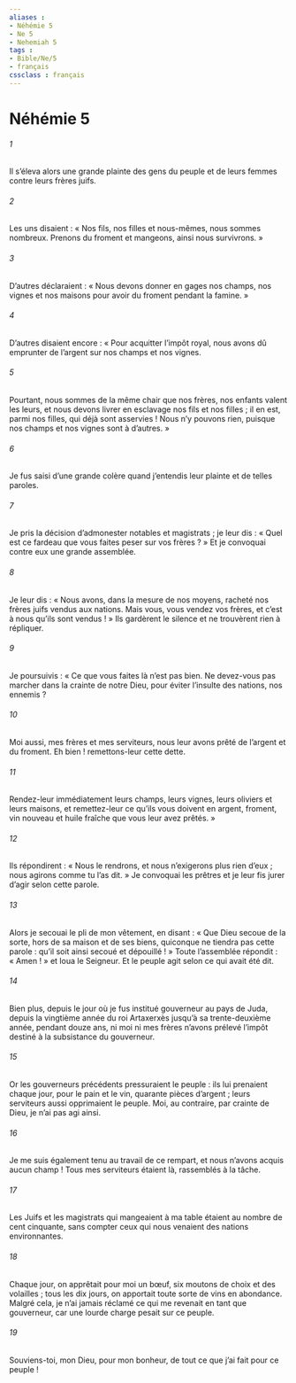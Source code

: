 ```yaml
---
aliases : 
- Néhémie 5
- Ne 5
- Nehemiah 5
tags : 
- Bible/Ne/5
- français
cssclass : français
---
```


# Néhémie 5

###### 1
Il s’éleva alors une grande plainte des gens du peuple et de leurs femmes contre leurs frères juifs.
###### 2
Les uns disaient : « Nos fils, nos filles et nous-mêmes, nous sommes nombreux. Prenons du froment et mangeons, ainsi nous survivrons. »
###### 3
D’autres déclaraient : « Nous devons donner en gages nos champs, nos vignes et nos maisons pour avoir du froment pendant la famine. »
###### 4
D’autres disaient encore : « Pour acquitter l’impôt royal, nous avons dû emprunter de l’argent sur nos champs et nos vignes.
###### 5
Pourtant, nous sommes de la même chair que nos frères, nos enfants valent les leurs, et nous devons livrer en esclavage nos fils et nos filles ; il en est, parmi nos filles, qui déjà sont asservies ! Nous n’y pouvons rien, puisque nos champs et nos vignes sont à d’autres. »
###### 6
Je fus saisi d’une grande colère quand j’entendis leur plainte et de telles paroles.
###### 7
Je pris la décision d’admonester notables et magistrats ; je leur dis : « Quel est ce fardeau que vous faites peser sur vos frères ? » Et je convoquai contre eux une grande assemblée.
###### 8
Je leur dis : « Nous avons, dans la mesure de nos moyens, racheté nos frères juifs vendus aux nations. Mais vous, vous vendez vos frères, et c’est à nous qu’ils sont vendus ! » Ils gardèrent le silence et ne trouvèrent rien à répliquer.
###### 9
Je poursuivis : « Ce que vous faites là n’est pas bien. Ne devez-vous pas marcher dans la crainte de notre Dieu, pour éviter l’insulte des nations, nos ennemis ?
###### 10
Moi aussi, mes frères et mes serviteurs, nous leur avons prêté de l’argent et du froment. Eh bien ! remettons-leur cette dette.
###### 11
Rendez-leur immédiatement leurs champs, leurs vignes, leurs oliviers et leurs maisons, et remettez-leur ce qu’ils vous doivent en argent, froment, vin nouveau et huile fraîche que vous leur avez prêtés. »
###### 12
Ils répondirent : « Nous le rendrons, et nous n’exigerons plus rien d’eux ; nous agirons comme tu l’as dit. » Je convoquai les prêtres et je leur fis jurer d’agir selon cette parole.
###### 13
Alors je secouai le pli de mon vêtement, en disant : « Que Dieu secoue de la sorte, hors de sa maison et de ses biens, quiconque ne tiendra pas cette parole : qu’il soit ainsi secoué et dépouillé ! » Toute l’assemblée répondit : « Amen ! » et loua le Seigneur. Et le peuple agit selon ce qui avait été dit.
###### 14
Bien plus, depuis le jour où je fus institué gouverneur au pays de Juda, depuis la vingtième année du roi Artaxerxès jusqu’à sa trente-deuxième année, pendant douze ans, ni moi ni mes frères n’avons prélevé l’impôt destiné à la subsistance du gouverneur.
###### 15
Or les gouverneurs précédents pressuraient le peuple : ils lui prenaient chaque jour, pour le pain et le vin, quarante pièces d’argent ; leurs serviteurs aussi opprimaient le peuple. Moi, au contraire, par crainte de Dieu, je n’ai pas agi ainsi.
###### 16
Je me suis également tenu au travail de ce rempart, et nous n’avons acquis aucun champ ! Tous mes serviteurs étaient là, rassemblés à la tâche.
###### 17
Les Juifs et les magistrats qui mangeaient à ma table étaient au nombre de cent cinquante, sans compter ceux qui nous venaient des nations environnantes.
###### 18
Chaque jour, on apprêtait pour moi un bœuf, six moutons de choix et des volailles ; tous les dix jours, on apportait toute sorte de vins en abondance. Malgré cela, je n’ai jamais réclamé ce qui me revenait en tant que gouverneur, car une lourde charge pesait sur ce peuple.
###### 19
Souviens-toi, mon Dieu, pour mon bonheur, de tout ce que j’ai fait pour ce peuple !
